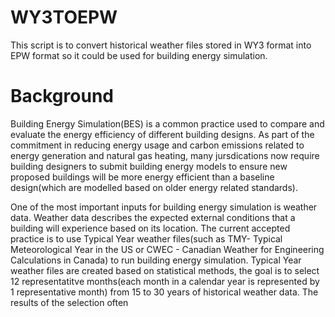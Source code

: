 # WY3TOEPW
This script is to convert historical weather files stored in WY3 format into EPW format so it could be used for building energy simulation. 

# Background
Building Energy Simulation(BES) is a common practice used to compare and evaluate the energy efficiency of different building designs. As part of the commitment in reducing energy usage and carbon emissions related to energy generation and natural gas heating, many jursdications now require building designers to submit building energy models to ensure new proposed buildings will be more energy efficient than a baseline design(which are modelled based on older energy related standards). 

One of the most important inputs for building energy simulation is weather data. Weather data describes the expected external conditions that a building will experience based on its location. The current accepted practice is to use Typical Year weather files(such as TMY- Typical Meteorological Year in the US or CWEC - Canadian Weather for Engineering Calculations in Canada) to run building energy simulation. Typical Year weather files are created based on statistical methods, the goal is to select 12 representatitve months(each month in a calendar year is represented by 1 representative month) from 15 to 30 years of historical weather data. The results of the selection often 
